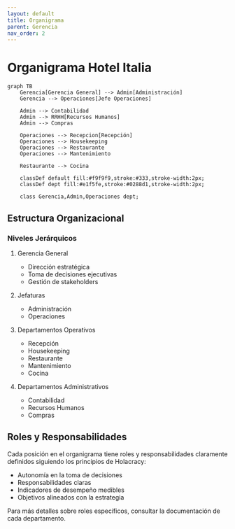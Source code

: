 ```yaml
---
layout: default
title: Organigrama
parent: Gerencia
nav_order: 2
---
```


# Organigrama Hotel Italia

```mermaid
graph TB
    Gerencia[Gerencia General] --> Admin[Administración]
    Gerencia --> Operaciones[Jefe Operaciones]
    
    Admin --> Contabilidad
    Admin --> RRHH[Recursos Humanos]
    Admin --> Compras
    
    Operaciones --> Recepcion[Recepción]
    Operaciones --> Housekeeping
    Operaciones --> Restaurante
    Operaciones --> Mantenimiento
    
    Restaurante --> Cocina
    
    classDef default fill:#f9f9f9,stroke:#333,stroke-width:2px;
    classDef dept fill:#e1f5fe,stroke:#0288d1,stroke-width:2px;
    
    class Gerencia,Admin,Operaciones dept;
```

## Estructura Organizacional

### Niveles Jerárquicos
1. Gerencia General
   - Dirección estratégica
   - Toma de decisiones ejecutivas
   - Gestión de stakeholders

2. Jefaturas
   - Administración
   - Operaciones

3. Departamentos Operativos
   - Recepción
   - Housekeeping
   - Restaurante
   - Mantenimiento
   - Cocina

4. Departamentos Administrativos
   - Contabilidad
   - Recursos Humanos
   - Compras

## Roles y Responsabilidades

Cada posición en el organigrama tiene roles y responsabilidades claramente definidos siguiendo los principios de Holacracy:

- Autonomía en la toma de decisiones
- Responsabilidades claras
- Indicadores de desempeño medibles
- Objetivos alineados con la estrategia

Para más detalles sobre roles específicos, consultar la documentación de cada departamento.